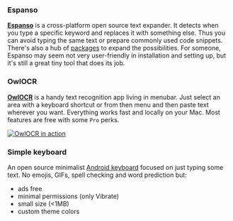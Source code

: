 ### Espanso 
[**Espanso**](https://espanso.org/) is a cross-platform open source text expander. It detects when you type a specific keyword and replaces it with something else. Thus you can avoid typing the same text or prepare commonly used code snippets. There's also a hub of [packages](https://hub.espanso.org/) to expand the possibilities. For someone, Espanso may seem not very user-friendly in installation and setting up, but it's still a great tiny tool that does its job.

### OwlOCR
[**OwlOCR**](https://owlocr.com/) is a handy text recognition app living in menubar. Just select an area with a keyboard shortcut or from then menu and then paste text wherever you want. Everything works fast and locally on your Mac. Most features are free with some `Pro` perks.

[![OwlOCR in action](https://img.youtube.com/vi/WmxWbn52-M8/maxresdefault.jpg)](https://www.youtube.com/watch?v=WmxWbn52-M8 "Click to see OwlOCR in action")

### Simple keyboard
An open source minimalist [Android keyboard](https://play.google.com/store/apps/details?id=rkr.simplekeyboard.inputmethod&hl=en&gl=US) focused on just typing some text. No emojis, GIFs, spell checking and word prediction but:
- ads free
- minimal permissions (only Vibrate)
- small size (<1MB)
- custom theme colors
